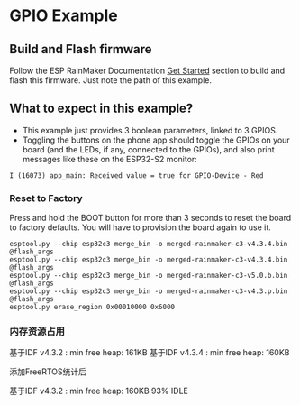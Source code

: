 # GPIO Example

## Build and Flash firmware

Follow the ESP RainMaker Documentation [Get Started](https://rainmaker.espressif.com/docs/get-started.html) section to build and flash this firmware. Just note the path of this example.

## What to expect in this example?

- This example just provides 3 boolean parameters, linked to 3 GPIOS.
- Toggling the buttons on the phone app should toggle the GPIOs on your board (and the LEDs, if any, connected to the GPIOs), and also print messages like these on the ESP32-S2 monitor:

```
I (16073) app_main: Received value = true for GPIO-Device - Red
```

### Reset to Factory

Press and hold the BOOT button for more than 3 seconds to reset the board to factory defaults. You will have to provision the board again to use it.

```
esptool.py --chip esp32c3 merge_bin -o merged-rainmaker-c3-v4.3.4.bin @flash_args
esptool.py --chip esp32c3 merge_bin -o merged-rainmaker-c3-v4.3.4.bin @flash_args
esptool.py --chip esp32c3 merge_bin -o merged-rainmaker-c3-v5.0.b.bin @flash_args
esptool.py --chip esp32c3 merge_bin -o merged-rainmaker-c3-v4.3.p.bin @flash_args
esptool.py erase_region 0x00010000 0x6000  
```

### 内存资源占用

基于IDF v4.3.2 : min free heap: 161KB
基于IDF v4.3.4 : min free heap: 160KB 

添加FreeRTOS统计后

基于IDF v4.3.2 : min free heap: 160KB 93% IDLE